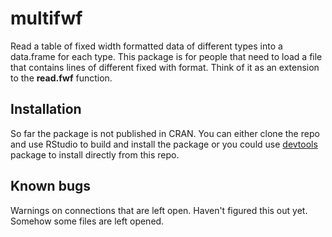# multifwf
Read a table of fixed width formatted data of different types into a data.frame for each type. This package is for people that need to load a file that contains lines of different fixed with format. Think of it as an extension to the **read.fwf** function.

## Installation

So far the package is not published in CRAN. You can either clone the repo and use RStudio to build and install the package or you could use [devtools](https://github.com/hadley/devtools) package to install directly from this repo.

## Known bugs

Warnings on connections that are left open. Haven't figured this out yet. Somehow some files are left opened.